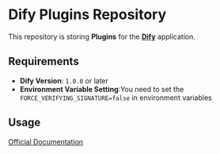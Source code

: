 # Dify Plugins Repository

This repository is storing **Plugins** for the **[Dify](https://github.com/langgenius/dify)** application.

## Requirements

- **Dify Version**: `1.0.0` or later
- **Environment Variable Setting**:You need to set the `FORCE_VERIFYING_SIGNATURE=false` in environment variables

## Usage

[Official Documentation](https://docs.dify.ai/plugins/quick-start/install-and-use-plugins#install-plugins)
